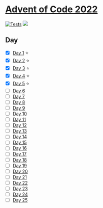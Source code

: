 # [Advent of Code 2022](https://adventofcode.com/2022)

[![Tests](https://github.com/neogeek/advent-of-code-2022/actions/workflows/test.workflow.yml/badge.svg)](https://github.com/neogeek/advent-of-code-2022/actions/workflows/test.workflow.yml)
![](https://advent-of-code-badge.deno.dev/?username=neogeek)

## Day

- [x] [Day 1](days/day_01) ⭐️
- [x] [Day 2](days/day_02) ⭐️
- [x] [Day 3](days/day_03) ⭐️
- [x] [Day 4](days/day_04) ⭐️
- [x] [Day 5](days/day_05) ⭐️
- [ ] [Day 6](days/day_06)
- [ ] [Day 7](days/day_07)
- [ ] [Day 8](days/day_08)
- [ ] [Day 9](days/day_09)
- [ ] [Day 10](days/day_10)
- [ ] [Day 11](days/day_11)
- [ ] [Day 12](days/day_12)
- [ ] [Day 13](days/day_13)
- [ ] [Day 14](days/day_14)
- [ ] [Day 15](days/day_15)
- [ ] [Day 16](days/day_16)
- [ ] [Day 17](days/day_17)
- [ ] [Day 18](days/day_18)
- [ ] [Day 19](days/day_19)
- [ ] [Day 20](days/day_20)
- [ ] [Day 21](days/day_21)
- [ ] [Day 22](days/day_22)
- [ ] [Day 23](days/day_23)
- [ ] [Day 24](days/day_24)
- [ ] [Day 25](days/day_25)

